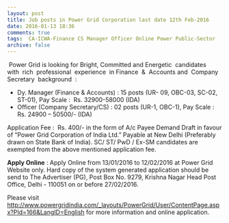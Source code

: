 ```yaml
---
layout: post
title: Job posts in Power Grid Corporation last date 12th Feb-2016   
date: 2016-01-13 18:36
comments: true
tags:  CA-ICWA-Finance CS Manager Officer Online Power Public-Sector 
archive: false
---
```

 Power Grid is looking for Bright, Committed and Energetic  candidates  with  rich  professional  experience  in Finance  &  Accounts and  Company  Secretary  background  :

- Dy. Manager (Finance & Accounts) : 15 posts (UR- 09, OBC-03, SC-02, ST-01), Pay Scale :  Rs. 32900-58000 (IDA)
- Officer (Company Secretary/CS) : 02 posts (UR-1, OBC-1), Pay Scale :  Rs. 24900 – 50500/- (IDA)  

Application Fee :  Rs. 400/- in the form of A/c Payee Demand Draft in favour of “Power Grid Corporation of India Ltd.” Payable at New Delhi (Preferably drawn on State Bank of India). SC/ ST/ PwD / Ex-SM candidates are exempted from the above mentioned application fee. 

**Apply Online** : Apply Online from 13/01/2016 to 12/02/2016 at Power Grid Website only. Hard copy of the system generated application should be send to The Advertiser (PG), Post Box No. 9279, Krishna Nagar Head Post Office, Delhi - 110051 on or before 27/02/2016. 

Please visit <http://www.powergridindia.com/_layouts/PowerGrid/User/ContentPage.aspx?PId=166&LangID=English> for more information and online application.   



